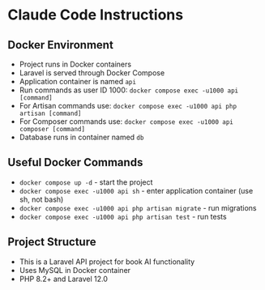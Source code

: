 # Claude Code Instructions

## Docker Environment
- Project runs in Docker containers
- Laravel is served through Docker Compose
- Application container is named `api`
- Run commands as user ID 1000: `docker compose exec -u1000 api [command]`
- For Artisan commands use: `docker compose exec -u1000 api php artisan [command]`
- For Composer commands use: `docker compose exec -u1000 api composer [command]`
- Database runs in container named `db`

## Useful Docker Commands
- `docker compose up -d` - start the project
- `docker compose exec -u1000 api sh` - enter application container (use sh, not bash)
- `docker compose exec -u1000 api php artisan migrate` - run migrations
- `docker compose exec -u1000 api php artisan test` - run tests

## Project Structure
- This is a Laravel API project for book AI functionality
- Uses MySQL in Docker container
- PHP 8.2+ and Laravel 12.0